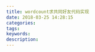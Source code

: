 ```yaml
---
title: wordcount求共同好友代码实现
date: 2018-03-25 14:28:15
categories:
tags:
keywords:
description:
---
```


